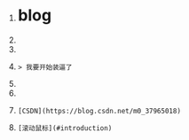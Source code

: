 1. # blog

2. 

3. 

4. `> 我要开始装逼了`

5. 

6. 

7. `[CSDN](https://blog.csdn.net/m0_37965018)`

8. `[滚动鼠标](#introduction)`